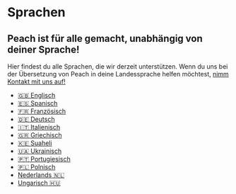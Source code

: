 # Sprachen

## Peach ist für alle gemacht, unabhängig von deiner Sprache!

Hier findest du alle Sprachen, die wir derzeit unterstützen.
Wenn du uns bei der Übersetzung von Peach in deine Landessprache helfen möchtest, [nimm Kontakt mit uns auf!](mailto:hello@peachbitcoin.com)

- [🇬🇧 Englisch](/)
- [🇪🇸 Spanisch](/es)
- [🇫🇷 Französisch](/fr)
- [🇩🇪 Deutsch](/de)
- [🇮🇹 Italienisch](/it)
- [🇬🇷 Griechisch](/el)
- [🇰🇪 Suaheli](/sw)
- [🇺🇦 Ukrainisch](/uk)
- [🇵🇹 Portugiesisch](/pt)
- [🇵🇱 Polnisch](/pl)
- [Nederlands 🇳🇱](/nl)
- [Ungarisch 🇭🇺](/hu)
